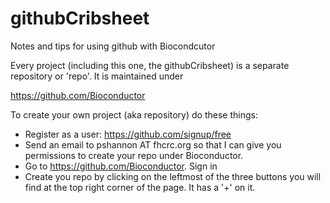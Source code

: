 githubCribsheet
===============

Notes and tips for using github with Biocondcutor

Every project (including this one, the githubCribsheet) is a separate repository or 'repo'.  It is maintained under 

   https://github.com/Bioconductor
   
To create your own project (aka repository) do these things:

 * Register as a user:  https://github.com/signup/free
 * Send an email to pshannon AT fhcrc.org so that I can give you permissions to create your repo under Bioconductor.
 * Go to https://github.com/Bioconductor.  Sign in
 * Create you repo by clicking on the leftmost of the three buttons you will find at the top right corner of the page. 
 It has a '+' on it.

 
